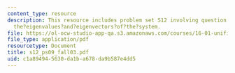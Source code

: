```yaml
---
content_type: resource
description: This resource includes problem set S12 involving question to find out
  the?eigenvalues?and?eigenvectors?of?the?system.
file: https://ol-ocw-studio-app-qa.s3.amazonaws.com/courses/16-01-unified-engineering-i-ii-iii-iv-fall-2005-spring-2006/c1a894945630da1ba678da9b587e4dd5_s12_ps09_fall03.pdf
file_type: application/pdf
resourcetype: Document
title: s12_ps09_fall03.pdf
uid: c1a89494-5630-da1b-a678-da9b587e4dd5
---
```

